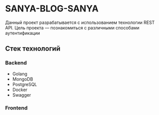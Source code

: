 # SANYA-BLOG-SANYA
Данный проект разрабатывается с использованием технологии REST API. Цель проекта — познакомиться с различными способами аутентификации
## Стек технологий
### Backend
- Golang
- MongoDB
- PostgreSQL
- Docker
- Swagger
### Frontend
